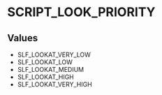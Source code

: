# SCRIPT_LOOK_PRIORITY

## Values
* SLF_LOOKAT_VERY_LOW
* SLF_LOOKAT_LOW
* SLF_LOOKAT_MEDIUM
* SLF_LOOKAT_HIGH
* SLF_LOOKAT_VERY_HIGH